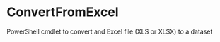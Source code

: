 ConvertFromExcel
================

PowerShell cmdlet to convert and Excel file (XLS or XLSX) to a dataset
